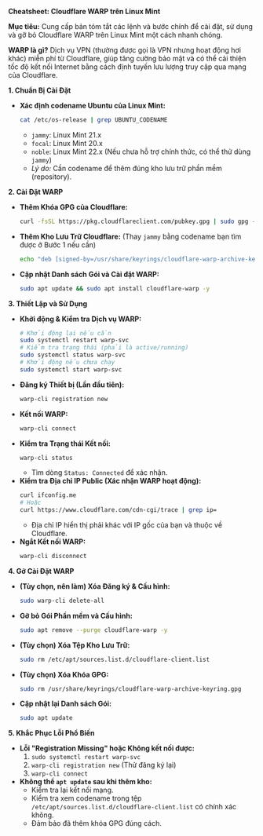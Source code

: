 **Cheatsheet: Cloudflare WARP trên Linux Mint**

**Mục tiêu:** Cung cấp bản tóm tắt các lệnh và bước chính để cài đặt, sử dụng và gỡ bỏ Cloudflare WARP trên Linux Mint một cách nhanh chóng.

**WARP là gì?** Dịch vụ VPN (thường được gọi là VPN nhưng hoạt động hơi khác) miễn phí từ Cloudflare, giúp tăng cường bảo mật và có thể cải thiện tốc độ kết nối Internet bằng cách định tuyến lưu lượng truy cập qua mạng của Cloudflare.

**1. Chuẩn Bị Cài Đặt**

* **Xác định codename Ubuntu của Linux Mint:**
    ```bash
    cat /etc/os-release | grep UBUNTU_CODENAME
    ```
    * `jammy`: Linux Mint 21.x
    * `focal`: Linux Mint 20.x
    * `noble`: Linux Mint 22.x (Nếu chưa hỗ trợ chính thức, có thể thử dùng `jammy`)
    * *Lý do:* Cần codename để thêm đúng kho lưu trữ phần mềm (repository).

**2. Cài Đặt WARP**

* **Thêm Khóa GPG của Cloudflare:**
    ```bash
    curl -fsSL https://pkg.cloudflareclient.com/pubkey.gpg | sudo gpg --dearmor -o /usr/share/keyrings/cloudflare-warp-archive-keyring.gpg
    ```
* **Thêm Kho Lưu Trữ Cloudflare:** (Thay `jammy` bằng codename bạn tìm được ở Bước 1 nếu cần)
    ```bash
    echo "deb [signed-by=/usr/share/keyrings/cloudflare-warp-archive-keyring.gpg] https://pkg.cloudflareclient.com/ jammy main" | sudo tee /etc/apt/sources.list.d/cloudflare-client.list
    ```
* **Cập nhật Danh sách Gói và Cài đặt WARP:**
    ```bash
    sudo apt update && sudo apt install cloudflare-warp -y
    ```

**3. Thiết Lập và Sử Dụng**

* **Khởi động & Kiểm tra Dịch vụ WARP:**
    ```bash
    # Khởi động lại nếu cần
    sudo systemctl restart warp-svc
    # Kiểm tra trạng thái (phải là active/running)
    sudo systemctl status warp-svc
    # Khởi động nếu chưa chạy
    sudo systemctl start warp-svc
    ```
* **Đăng ký Thiết bị (Lần đầu tiên):**
    ```bash
    warp-cli registration new
    ```
* **Kết nối WARP:**
    ```bash
    warp-cli connect
    ```
* **Kiểm tra Trạng thái Kết nối:**
    ```bash
    warp-cli status
    ```
    * Tìm dòng `Status: Connected` để xác nhận.
* **Kiểm tra Địa chỉ IP Public (Xác nhận WARP hoạt động):**
    ```bash
    curl ifconfig.me
    # Hoặc
    curl https://www.cloudflare.com/cdn-cgi/trace | grep ip=
    ```
    * Địa chỉ IP hiển thị phải khác với IP gốc của bạn và thuộc về Cloudflare.
* **Ngắt Kết nối WARP:**
    ```bash
    warp-cli disconnect
    ```

**4. Gỡ Cài Đặt WARP**

* **(Tùy chọn, nên làm) Xóa Đăng ký & Cấu hình:**
    ```bash
    sudo warp-cli delete-all
    ```
* **Gỡ bỏ Gói Phần mềm và Cấu hình:**
    ```bash
    sudo apt remove --purge cloudflare-warp -y
    ```
* **(Tùy chọn) Xóa Tệp Kho Lưu Trữ:**
    ```bash
    sudo rm /etc/apt/sources.list.d/cloudflare-client.list
    ```
* **(Tùy chọn) Xóa Khóa GPG:**
    ```bash
    sudo rm /usr/share/keyrings/cloudflare-warp-archive-keyring.gpg
    ```
* **Cập nhật lại Danh sách Gói:**
    ```bash
    sudo apt update
    ```

**5. Khắc Phục Lỗi Phổ Biến**

* **Lỗi "Registration Missing" hoặc Không kết nối được:**
    1.  `sudo systemctl restart warp-svc`
    2.  `warp-cli registration new` (Thử đăng ký lại)
    3.  `warp-cli connect`
* **Không thể `apt update` sau khi thêm kho:**
    * Kiểm tra lại kết nối mạng.
    * Kiểm tra xem codename trong tệp `/etc/apt/sources.list.d/cloudflare-client.list` có chính xác không.
    * Đảm bảo đã thêm khóa GPG đúng cách.